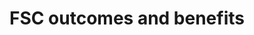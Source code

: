 ---
title: 'FSC outcomes and benefits'
field: 'fsc.focus.outcome'
slug: 'fsc-focus-outcome'
description: 'Indicate the outcome(s) the resource mainly supports or contributes to'
comment: 'select from control list'
required: False
vocabulary: 'vocabulary.txt'
module: 'Scope'
cluster: 'Fsc'
policy: 'Controlled value. Multi select from control list.'
layout: 'fsc'
---